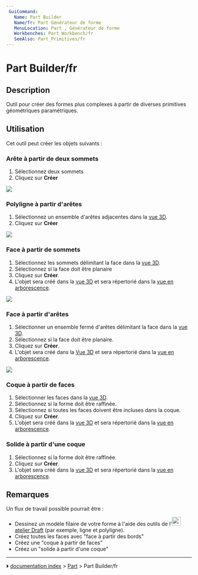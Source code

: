 ```yaml
---
 GuiCommand:
   Name: Part Builder
   Name/fr: Part Générateur de forme
   MenuLocation: Part , Générateur de forme
   Workbenches: Part_Workbench/fr
   SeeAlso: Part_Primitives/fr
---
```


# Part Builder/fr

## Description

Outil pour créer des formes plus complexes à partir de diverses primitives géométriques paramétriques.



## Utilisation

Cet outil peut créer les objets suivants :



### Arête à partir de deux sommets 

1.  Sélectionnez deux sommets
2.  Cliquez sur **Créer**

![](images/Edge_from_verts-1.gif )



### Polyligne à partir d\'arêtes 

1.  Sélectionnez un ensemble d\'arêtes adjacentes dans la [vue 3D](3D_view/fr.md).
2.  Cliquez sur **Créer**

![](images/Wire_from_edges-1.gif )



### Face à partir de sommets 

1.  Sélectionnez les sommets délimitant la face dans la [vue 3D](3D_view/fr.md).
2.  Sélectionnez si la face doit être planaire
3.  Cliquez sur **Créer**.
4.  L\'objet sera créé dans la [vue 3D](3D_view/fr.md) et sera répertorié dans la [vue en arborescence](Tree_view/fr.md).

![](images/Face_from_verts.gif )



### Face à partir d\'arêtes 

1.  Sélectionner un ensemble fermé d\'arêtes délimitant la face dans la [vue 3D](3D_view/fr.md).
2.  Sélectionnez si la face doit être planaire.
3.  Cliquez sur **Créer**.
4.  L\'objet sera créé dans la [Vue 3D](3D_view/fr.md) et sera répertorié dans la [vue en arborescence](Tree_view/fr.md).

![](images/Face_from_edges.gif )



### Coque à partir de faces 

1.  Sélectionner les faces dans la [vue 3D](3D_view/fr.md).
2.  Sélectionnez si la forme doit être raffinée.
3.  Sélectionnez si toutes les faces doivent être incluses dans la coque.
4.  Cliquez sur **Créer**.
5.  L\'objet sera créé dans la [vue 3D](3D_view/fr.md) et sera répertorié dans la [vue en arborescence](Tree_view/fr.md).



### Solide à partir d\'une coque 

1.  Sélectionnez si la forme doit être raffinée.
2.  Cliquez sur **Créer**.
3.  L\'objet sera créé dans la [vue 3D](3D_view/fr.md) et sera répertorié dans la [vue en arborescence](Tree_view/fr.md).



## Remarques

Un flux de travail possible pourrait être :

-   Dessinez un modèle filaire de votre forme à l\'aide des outils de l\'<img alt="" src=images/Workbench_Draft.svg  style="width:24px;"> [atelier Draft](Draft_Workbench/fr.md) (par exemple, ligne et polyligne).
-   Créez toutes les faces avec \"face à partir des bords\"
-   Créez une \"coque à partir de faces\"
-   Créez un \"solide à partir d\'une coque\"



---
⏵ [documentation index](../README.md) > [Part](Part_Workbench.md) > Part Builder/fr

